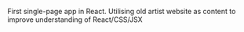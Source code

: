 First single-page app in React. 
Utilising old artist website as content to improve understanding of React/CSS/JSX
